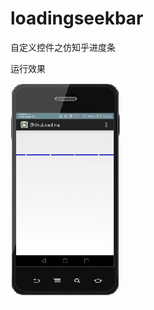 # loadingseekbar
自定义控件之仿知乎进度条

运行效果

![](https://github.com/sheepm/loadingseekbar/blob/master/loading.gif)
